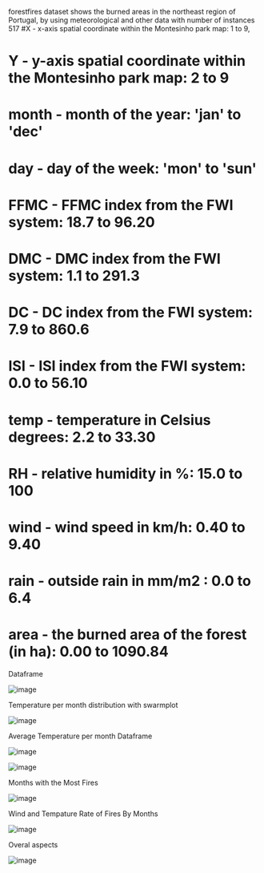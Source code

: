 forestfires dataset shows the burned areas in the northeast region of Portugal, by using meteorological and other data with number of instances 517
#X - x-axis spatial coordinate within the Montesinho park map: 1 to 9,
# Y - y-axis spatial coordinate within the Montesinho park map: 2 to 9
# month - month of the year: 'jan' to 'dec'
# day - day of the week: 'mon' to 'sun'
# FFMC - FFMC index from the FWI system: 18.7 to 96.20
# DMC - DMC index from the FWI system: 1.1 to 291.3
# DC - DC index from the FWI system: 7.9 to 860.6
# ISI - ISI index from the FWI system: 0.0 to 56.10
# temp - temperature in Celsius degrees: 2.2 to 33.30
# RH - relative humidity in %: 15.0 to 100
# wind - wind speed in km/h: 0.40 to 9.40
# rain - outside rain in mm/m2 : 0.0 to 6.4
# area - the burned area of the forest (in ha): 0.00 to 1090.84




Dataframe

![image](https://github.com/AtaGo28/Forest-Fires-Portugal/assets/94257930/918177ee-58be-40ef-81c0-3b451ebba8ce)


Temperature per month distribution with swarmplot

![image](https://github.com/AtaGo28/Forest-Fires-Portugal/assets/94257930/d385b67e-a300-4fd2-ad61-91cacbad0f85)


Average Temperature per month Dataframe

![image](https://github.com/AtaGo28/Forest-Fires-Portugal/assets/94257930/020f50ed-0c87-42b8-86bd-3f249e9919f9)


![image](https://github.com/AtaGo28/Forest-Fires-Portugal/assets/94257930/528edabc-a89e-46a0-97ee-6aa36598f686)


Months with the Most Fires

![image](https://github.com/AtaGo28/Forest-Fires-Portugal/assets/94257930/ec2ccb8c-ddd4-4622-b451-3effc9d3506b)


Wind and Tempature Rate of Fires By Months

![image](https://github.com/AtaGo28/Forest-Fires-Portugal/assets/94257930/f0a66a63-2e30-4704-a5d6-3bfaaf663a0c)


Overal aspects

![image](https://github.com/AtaGo28/Forest-Fires-Portugal/assets/94257930/808e2eb0-48a2-443a-aaff-4f0d352dfe8e)
